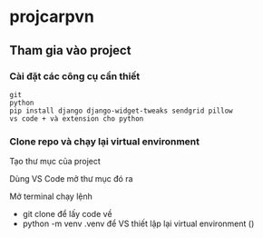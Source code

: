 # projcarpvn

## Tham gia vào project

### Cài đặt các công cụ cần thiết
```
git
python
pip install django django-widget-tweaks sendgrid pillow
vs code + và extension cho python
```

### Clone repo và chạy lại virtual environment
Tạo thư mục của project

Dùng VS Code mở thư mục đó ra

Mở terminal chạy lệnh 
- git clone để lấy code về
- python -m venv .venv để VS thiết lập lại virtual environment ()

